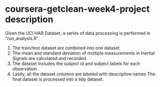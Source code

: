 # coursera-getclean-week4-project description

Given the UCI HAR Dataset, a series of data processing is performed in "run_analysis.R".
 
1. The train/test dataset are combined into one dataset
2. The mean and standard deviation of multiple measurements in Inertial Signals are calculated and recorded.
3. The dataset includes the subject id and subject labels for each observation.
4. Lastly, all the dataset columns are labeled with descriptive names
The final dataset is processed into a tidy dataset. 